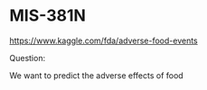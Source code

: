 # MIS-381N

https://www.kaggle.com/fda/adverse-food-events

Question: 

We want to predict the adverse effects of food

